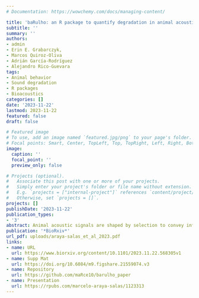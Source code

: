 ```yaml
---
# Documentation: https://wowchemy.com/docs/managing-content/

title: 'baRulho: an R package to quantify degradation in animal acoustic signals'
subtitle: ''
summary: ''
authors:
- admin
- Erin E. Grabarczyk, 
- Marcos Quiroz-Oliva
- Adrián García-Rodríguez
- Alejandro Rico-Guevara
tags:
- Animal behavior
- Sound degradation
- R packages
- Bioacoustics
categories: []
date: '2023-11-22'
lastmod: 2023-11-22
featured: false
draft: false

# Featured image
# To use, add an image named `featured.jpg/png` to your page's folder.
# Focal points: Smart, Center, TopLeft, Top, TopRight, Left, Right, BottomLeft, Bottom, BottomRight.
image:
  caption: ''
  focal_point: ''
  preview_only: false

# Projects (optional).
#   Associate this post with one or more of your projects.
#   Simply enter your project's folder or file name without extension.
#   E.g. `projects = ["internal-project"]` references `content/project/deep-learning/index.md`.
#   Otherwise, set `projects = []`.
projects: []
publishDate: '2023-11-22'
publication_types:
- '3'
abstract: Animal acoustic signals are shaped by selection to convey information based on their tempo, intensity, and frequency. However, sound degrades as it propagates over space and across physical obstacles (e.g., vegetation or infrastructure), which affects communication potential. Therefore, transmission experiments are designed to quantify change in signal structure in a given habitat by broadcasting and re-recording animal sounds at increasing distances. We introduce ‘baRulho’, an R package designed to simplify the implementation of sound transmission experiments. We highlight the package features with a case study testing the effects of habitat and acoustic structure on signal transmission. Synthesized sounds that varied in frequency, duration, and frequency and amplitude modulation were broadcast and re-recorded at five increasing distances in open and closed understory at the Bosque de Tlalpan, Mexico City. With this data, we showcase baRulho’s functions to prepare master sound files, annotate re-recorded test sounds, as well as to calculate and visualize measures that quantify degradation of acoustic signals in the time and frequency domain. Degradation measures in baRulho adequately quantified acoustic degradation, following predicted patterns of sound transmission in natural environments. Re-recorded signals degraded less in open habitats compared to closed habitats, with higher-frequency sounds exhibiting more degradation. Furthermore, frequency modulated sounds degraded to a greater extent than pure tones. The increased attenuation and reverberation observed in higher frequency sounds and closed habitats suggest that factors such as absorption and scattering by vegetation play significant roles in transmission patterns. The R package ‘baRulho’ provides an open-source, user-friendly suite of tools designed to facilitate analysis of animal sound degradation. Notably, it offers similar results to other sound analysis software but with significantly reduced processing time. Moreover, the package minimizes the potential for user error through automated test file annotation and verification procedures. We hope that baRulho can help enhance accessibility to transmission experiments within the research community, ultimately contributing to a deeper understanding of the ecological drivers of animal communication systems.
publication: '*BioRxiv*'
url_pdf: uploads/araya-salas_et_al_2023.pdf
links:
- name: URL
  url: https://www.biorxiv.org/content/10.1101/2023.11.22.568305v1
- name: Supp Mat
  url: https://doi.org/10.6084/m9.figshare.21559074.v3
- name: Repository
  url: https://github.com/maRce10/barulho_paper
- name: Presentation
  url: https://rpubs.com/marcelo-araya-salas/1123313
---
```

